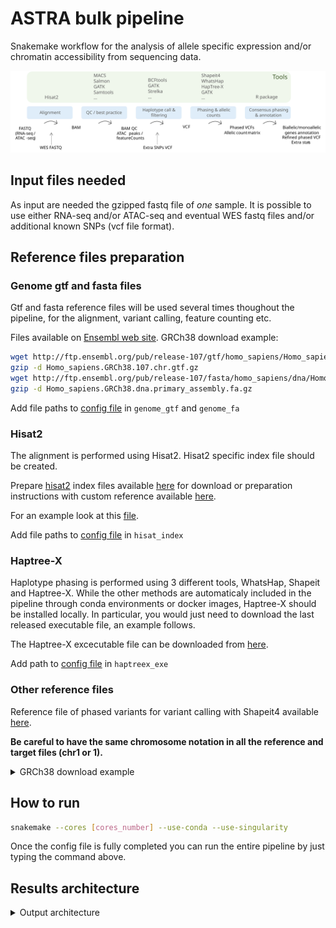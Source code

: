 # ASTRA bulk pipeline

Snakemake workflow for the analysis of allele specific expression and/or chromatin accessibility from sequencing data.

<img src="./pipeline.svg">

## Input files needed

As input are needed the gzipped fastq file of *one* sample.
It is possible to use either RNA-seq and/or ATAC-seq and eventual WES fastq files and/or additional known SNPs (vcf file format).

## Reference files preparation

### Genome gtf and fasta files
Gtf and fasta reference files will be used several times thoughout the pipeline, for the alignment, variant calling, feature counting etc.

Files available on [Ensembl web site](https://www.ensembl.org/Homo_sapiens/Info/Index).
GRCh38 download example:

```bash 
wget http://ftp.ensembl.org/pub/release-107/gtf/homo_sapiens/Homo_sapiens.GRCh38.107.chr.gtf.gz
gzip -d Homo_sapiens.GRCh38.107.chr.gtf.gz
wget http://ftp.ensembl.org/pub/release-107/fasta/homo_sapiens/dna/Homo_sapiens.GRCh38.dna.primary_assembly.fa.gz
gzip -d Homo_sapiens.GRCh38.dna.primary_assembly.fa.gz
```
Add file paths to [config file](config/config.yaml) in `genome_gtf` and `genome_fa`

### Hisat2
The alignment is performed using Hisat2. Hisat2 specific index file should be created.

Prepare [hisat2](https://www.nature.com/articles/s41587-019-0201-4) index files available [here](http://daehwankimlab.github.io/hisat2/download/) for download or preparation instructions with custom reference available [here](http://daehwankimlab.github.io/hisat2/howto/#build-hgfm-index-with-snps-and-transcripts). 

For an example look at this [file](hisat_indexes.sh).

Add file paths to [config file](config/config.yaml) in `hisat_index`

### Haptree-X
Haplotype phasing is performed using 3 different tools, WhatsHap, Shapeit and Haptree-X. While the other methods are automaticaly included in the pipeline through conda environments or docker images, Haptree-X should be installed locally. In particular, you would just need to download the last released executable file, an example follows.

The Haptree-X excecutable file can be downloaded from [here](https://github.com/0xTCG/haptreex/releases).

Add path to [config file](config/config.yaml) in `haptreex_exe`

### Other reference files 

Reference file of phased variants for variant calling with Shapeit4 available [here](http://ftp.1000genomes.ebi.ac.uk/vol1/ftp/data_collections/1000G_2504_high_coverage/working).

**Be careful to have the same chromosome notation in all the reference and target files (chr1 or 1).**

<details><summary>GRCh38 download example </summary>
<p> 

```bash 
for i in {1..22} X;do wget http://ftp.1000genomes.ebi.ac.uk/vol1/ftp/data_collections/1000G_2504_high_coverage/working/20220422_3202_phased_SNV_INDEL_SV/1kGP_high_coverage_Illumina.chr$i.filtered.SNV_INDEL_SV_phased_panel.vcf.gz; done

for i in {1..22} X; do wget http://ftp.1000genomes.ebi.ac.uk/vol1/ftp/data_collections/1000G_2504_high_coverage/working/20220422_3202_phased_SNV_INDEL_SV/1kGP_high_coverage_Illumina.chr$i.filtered.SNV_INDEL_SV_phased_panel.vcf.gz.tbi; done
```

</p>
</details>

## How to run

```bash
snakemake --cores [cores_number] --use-conda --use-singularity
```

Once the config file is fully completed you can run the entire pipeline by just typing the command above. 

## Results architecture
<details><summary> Output architecture </summary>
<p> 
  
```bash
results/
├── exome
│   ├── filtration
│   │   ├── filtered.vcf.gz
│   │   ├── filtered.vcf.gz.tbi
│   │   ├── indels.vcf.gz
│   │   ├── indels.vcf.gz.tbi
│   │   ├── indels_filtered.vcf.gz
│   │   ├── indels_filtered.vcf.gz.tbi
│   │   ├── metrics.variant_calling_detail_metrics
│   │   ├── metrics.variant_calling_summary_metrics
│   │   ├── sample.txt
│   │   ├── snps.vcf.gz
│   │   ├── snps.vcf.gz.tbi
│   │   ├── snps_filtered.vcf.gz
│   │   ├── snps_filtered.vcf.gz.tbi
│   │   ├── snps_het.vcf.gz
│   │   └── snps_het.vcf.gz.tbi
│   ├── haplotypeCaller
│   │   ├── exome.g.vcf.gz.tbi
│   │   ├── exome.vcf.gz
│   │   └── exome.vcf.gz.tbi
│   ├── prephasing
│   │   ├── pre_phased.vcf.gz
│   │   └── pre_phased.vcf.gz.tbi
│   └── recalibration
│       ├── exome.recal.bai
│       ├── exome.recal.bam
│       └── recal_data.table
├── rna
│   ├── ASEX
│   │   └── rna.table
│   ├── alignment
│   │   └── rna.splitted.bai
│   ├── filtration
│   │   ├── filtered.vcf.gz
│   │   ├── filtered.vcf.gz.tbi
│   │   ├── indels.vcf.gz
│   │   ├── indels.vcf.gz.tbi
│   │   ├── indels_filtered.vcf.gz
│   │   ├── indels_filtered.vcf.gz.tbi
│   │   ├── metrics.variant_calling_detail_metrics
│   │   ├── metrics.variant_calling_summary_metrics
│   │   ├── sample.txt
│   │   ├── snps.vcf.gz
│   │   ├── snps.vcf.gz.tbi
│   │   ├── snps_filtered.vcf.gz
│   │   ├── snps_filtered.vcf.gz.tbi
│   │   ├── snps_het.vcf.gz
│   │   └── snps_het.vcf.gz.tbi
│   ├── haplotypeCaller
│   │   ├── rna.g.vcf.gz.tbi
│   │   ├── rna.vcf.gz
│   │   └── rna.vcf.gz.tbi
│   ├── prephasing
│   │   ├── pre_phased.vcf.gz
│   │   └── pre_phased.vcf.gz.tbi
│   ├── recalibration
│   │   ├── recal_data.table
│   │   ├── rna.recal.bai
│   │   └── rna.recal.bam
│   └── transcripts_quant
│       ├── logs
│       │   └── salmon_quant.log
│       └── quant.sf
├── merged_vcf
│   ├── snps_het.vcf.gz
│   └── snps_het.vcf.gz.tbi
├── phased
│   ├── haptreex.tsv
│   ├── manual_refinment.vcf.gz
│   ├── manual_refinment.vcf.gz.tbi
│   ├── pre_phased.vcf.gz
│   ├── pre_phased.vcf.gz.tbi
│   ├── shapeit_whatshap.vcf.gz
│   └── shapeit_whatshap.vcf.gz.tbi
└── seesaw
    ├── salmon
    │   ├── logs
    │   │   └── salmon_quant.log
    │   └── quant.sf
    └── transcripts.fa
```

</p>
</details>
